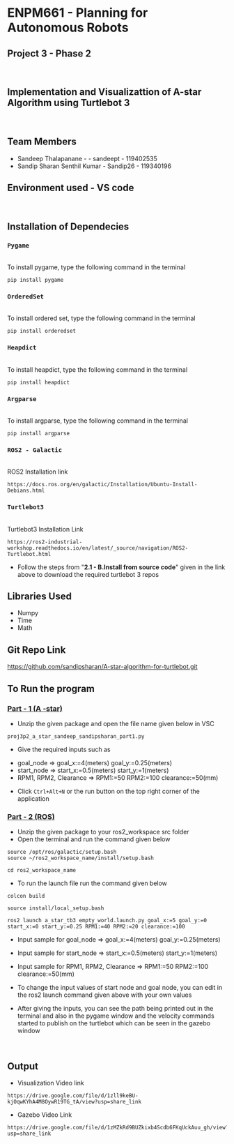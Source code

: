 # ENPM661 - Planning for Autonomous Robots

## Project 3 - Phase 2 
<br />

## Implementation and Visualizattion of A-star Algorithm using Turtlebot 3
<br />

## Team Members
* Sandeep Thalapanane - - sandeept - 119402535
* Sandip Sharan Senthil Kumar - Sandip26 - 119340196

## Environment used - VS code

<br />

## Installation of Dependecies


### `Pygame`

<br />To install pygame, type the following command in the terminal

```
pip install pygame
```

### `OrderedSet`

<br />To install ordered set, type the following command in the terminal

```
pip install orderedset
```

### `Heapdict`

<br />To install heapdict, type the following command in the terminal

```
pip install heapdict
```

### `Argparse`

<br />To install argparse, type the following command in the terminal

```
pip install argparse
```

### `ROS2 - Galactic`

<br />ROS2 Installation link

````
https://docs.ros.org/en/galactic/Installation/Ubuntu-Install-Debians.html
````
### `Turtlebot3` 

</br> Turtlebot3 Installation Link
````
https://ros2-industrial-workshop.readthedocs.io/en/latest/_source/navigation/ROS2-Turtlebot.html
````
- Follow the steps from "__2.1 - B.Install from source code__" given in the link above to download the required turtlebot 3 repos

## Libraries Used 

- Numpy
- Time
- Math

## Git Repo Link 

https://github.com/sandipsharan/A-star-algorithm-for-turtlebot.git

## To Run the program


### <ins>Part - 1 (A -star)</ins>

- Unzip the given package and open the file name given below in VSC
````
proj3p2_a_star_sandeep_sandipsharan_part1.py
````
- Give the required inputs such as
* goal_node => goal_x:=4(meters) goal_y:=0.25(meters)
* start_node => start_x:=0.5(meters) start_y:=1(meters)
* RPM1, RPM2, Clearance => RPM1:=50 RPM2:=100 clearance:=50(mm)

- Click `Ctrl+Alt+N` or the run button on the top right corner of the application


### <ins>Part - 2 (ROS)</ins>

- Unzip the given package to your ros2_workspace src folder
- Open the terminal and run the command given below
```
source /opt/ros/galactic/setup.bash
source ~/ros2_workspace_name/install/setup.bash
```
```
cd ros2_workspace_name
```
- To run the launch file run the command given below
```
colcon build
```
```
source install/local_setup.bash
```
```
ros2 launch a_star_tb3 empty_world.launch.py goal_x:=5 goal_y:=0 start_x:=0 start_y:=0.25 RPM1:=40 RPM2:=20 clearance:=100 
```
- Input sample for goal_node => goal_x:=4(meters) goal_y:=0.25(meters)
- Input sample for start_node => start_x:=0.5(meters) start_y:=1(meters)
- Input sample for RPM1, RPM2, Clearance => RPM1:=50 RPM2:=100 clearance:=50(mm)

- To change the input values of start node and goal node, you can edit in the ros2 launch command given above with your own values
- After giving the inputs, you can see the path being printed out in the terminal and also in the pygame window and the velocity commands started to publish on the turtlebot which can be seen in the gazebo window
</br>

## Output

* Visualization Video link 

````
https://drive.google.com/file/d/1zll9keBU-kjOqwKYhA4M8OywR19TG_tA/view?usp=share_link
````

* Gazebo Video Link 
````
https://drive.google.com/file/d/1zMZkRd9BUZkixb4Scdb6FKqUckAuu_gh/view?usp=share_link
````







